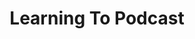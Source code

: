 ---
layout: episode
number: "00"
title: "Learning To Podcast"
description: "Recorded around a single microphone for their first attempt at an episode, we learn a little bit about The Ducks and experience the first installment of ‘Back of the Napkin’ where we find out how many balloons it would take to float a turtle. The Ducks invite you to enjoy the attempt, and promise to find a way to lower the volume of Matt G’s voice in future episodes."
short_description: "Find out how many balloons it would take to float a turtle and whether or not the best part of space is the difficulty of hoarding animals there."
asset_link: "https://s3.amazonaws.com/rubberduckingepisodes/RubberDucking000.m4a"
segments: "Back Of The Napkin, Bad TV"
tags: [BackOfTheNapkin, BadTV]
---